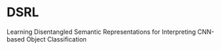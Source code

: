 # DSRL
Learning Disentangled Semantic Representations for Interpreting CNN-based Object Classification
